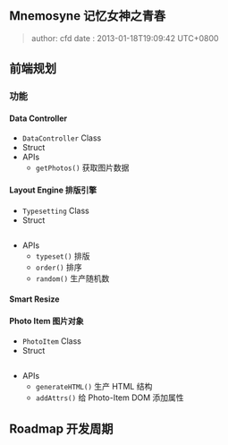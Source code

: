 Mnemosyne 记忆女神之青春
------------------------
> author: cfd
> date  : 2013-01-18T19:09:42 UTC+0800

## 前端规划

### 功能

#### Data Controller
  * `DataController` Class
  * Struct
  * APIs
    - `getPhotos()` 获取图片数据

#### Layout Engine 排版引擎
  * `Typesetting` Class
  * Struct
    ```javascript
    ```
  * APIs
    - `typeset()` 排版
    - `order()` 排序
    - `random()` 生产随机数

#### Smart Resize

#### Photo Item 图片对象
  * `PhotoItem` Class
  * Struct
    ```javascript
    ```
  * APIs
    - `generateHTML()` 生产 HTML 结构
    - `addAttrs()` 给 Photo-Item DOM 添加属性


## Roadmap 开发周期


